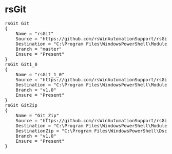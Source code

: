 rsGit
=====
<pre>
rsGit Git
{
    Name = "rsGit"
    Source = "https://github.com/rsWinAutomationSupport/rsGit.git"
    Destination = "C:\Program Files\WindowsPowerShell\Modules\"
    Branch = "master"
    Ensure = "Present"
}
rsGit Git1_0
{
    Name = "rsGit_1_0"
    Source = "https://github.com/rsWinAutomationSupport/rsGit.git"
    Destination = "C:\Program Files\WindowsPowerShell\Modules\1.0\"
    Branch = "v1.0"
    Ensure = "Present"
}
rsGit GitZip
{
    Name = "Git_Zip"
    Source = "https://github.com/rsWinAutomationSupport/rsGit.git"
    Destination = "C:\Program Files\WindowsPowerShell\Modules\"
    DestinationZip = "C:\Program Files\WindowsPowerShell\DscService\Modules"
    Branch = "v1.0"
    Ensure = "Present"
}
</pre>